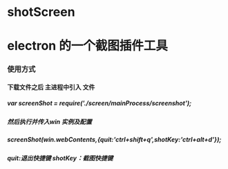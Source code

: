 # shotScreen
# electron 的一个截图插件工具

### 使用方式
####  下载文件之后 主进程中引入 文件 
##### var screenShot = require('./screen/mainProcess/screenshot');
##### 然后执行并传入win 实例及配置
##### screenShot(win.webContents,{quit:'ctrl+shift+q',shotKey:'ctrl+alt+d'});
##### quit:退出快捷键   shotKey：截图快捷键
